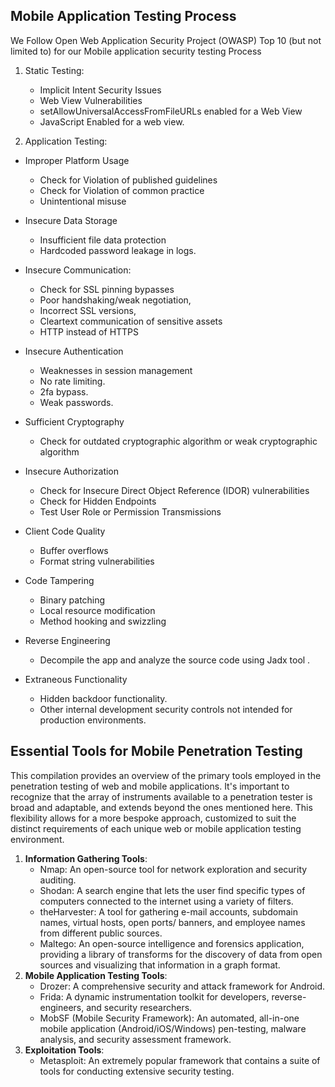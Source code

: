 ## Mobile Application Testing Process
We Follow Open Web Application Security Project (OWASP) Top 10 (but not limited to) for our Mobile application  security  testing Process 

1. Static Testing:
    - Implicit Intent Security Issues
    - Web View Vulnerabilities
    - setAllowUniversalAccessFromFileURLs enabled for a Web View
    - JavaScript Enabled for a web view.

2. Application Testing:
 - Improper Platform Usage
    - Check for Violation of published guidelines 
    - Check for Violation of common practice 
    - Unintentional misuse

- Insecure Data Storage
   - Insufficient file data protection
   - Hardcoded password leakage in logs. 

- Insecure Communication:
    - Check for SSL pinning bypasses
    - Poor handshaking/weak negotiation,
    - Incorrect SSL versions,
    - Cleartext communication of sensitive assets
    - HTTP instead of HTTPS

- Insecure Authentication
    - Weaknesses in session management
    - No rate limiting. 
    - 2fa bypass. 
    - Weak passwords.

- Sufficient Cryptography
  - Check for outdated cryptographic algorithm or weak cryptographic algorithm

- Insecure Authorization
    - Check for Insecure Direct Object Reference (IDOR) vulnerabilities
    - Check for Hidden Endpoints
    - Test User Role or Permission Transmissions

- Client Code Quality
  - Buffer overflows
  - Format string vulnerabilities
- Code Tampering
  - Binary patching
  - Local resource modification
  - Method hooking and swizzling

- Reverse Engineering
  - Decompile the app and analyze the source code using Jadx tool .

- Extraneous Functionality
  - Hidden backdoor functionality.
  - Other internal development security controls not intended for production environments.
  
## Essential Tools for Mobile Penetration Testing
This compilation provides an overview of the primary tools employed in the penetration testing of web and mobile applications. It's important to recognize that the array of instruments available to a penetration tester is broad and adaptable, and extends beyond the ones mentioned here. This flexibility allows for a more bespoke approach, customized to suit the distinct requirements of each unique web or mobile application testing environment.
1. **Information Gathering Tools**:
   - Nmap: An open-source tool for network exploration and security auditing.
   - Shodan: A search engine that lets the user find specific types of computers connected to the internet using a variety of filters.
   - theHarvester: A tool for gathering e-mail accounts, subdomain names, virtual hosts, open ports/ banners, and employee names from different public sources.
   - Maltego: An open-source intelligence and forensics application, providing a library of transforms for the discovery of data from open sources and visualizing that information in a graph format.
2. **Mobile Application Testing Tools**:
   - Drozer: A comprehensive security and attack framework for Android.
   - Frida: A dynamic instrumentation toolkit for developers, reverse-engineers, and security researchers.
   - MobSF (Mobile Security Framework): An automated, all-in-one mobile application (Android/iOS/Windows) pen-testing, malware analysis, and security assessment framework.
3. **Exploitation Tools**:
   - Metasploit: An extremely popular framework that contains a suite of tools for conducting extensive security testing.